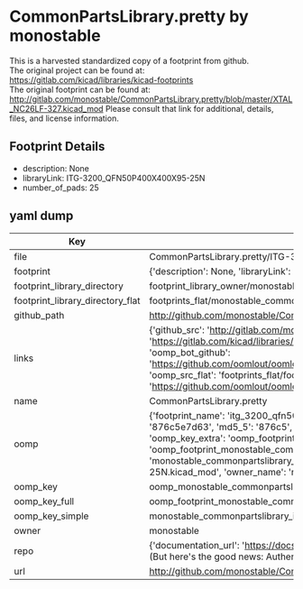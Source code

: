 # CommonPartsLibrary.pretty by monostable  
This is a harvested standardized copy of a footprint from github.  
The original project can be found at:  
https://gitlab.com/kicad/libraries/kicad-footprints  
The original footprint can be found at:
http://gitlab.com/monostable/CommonPartsLibrary.pretty/blob/master/XTAL_NC26LF-327.kicad_mod
Please consult that link for additional, details, files, and license information.  
## Footprint Details
* description: None  
* libraryLink: ITG-3200_QFN50P400X400X95-25N  
* number_of_pads: 25  
## yaml dump  
| Key | Value |  
| --- | --- |  
| file | CommonPartsLibrary.pretty/ITG-3200_QFN50P400X400X95-25N.kicad_mod |  
| footprint | {'description': None, 'libraryLink': 'ITG-3200_QFN50P400X400X95-25N', 'number_of_pads': 25} |  
| footprint_library_directory | footprint_library_owner/monostable_CommonPartsLibrary.pretty |  
| footprint_library_directory_flat | footprints_flat/monostable_commonpartslibrary_itg_3200_qfn50p400x400x95_25n/working |  
| github_path | http://github.com/monostable/CommonPartsLibrary.pretty/blob/master/ITG-3200_QFN50P400X400X95-25N.kicad_mod |  
| links | {'github_src': 'http://gitlab.com/monostable/CommonPartsLibrary.pretty/blob/master/XTAL_NC26LF-327.kicad_mod', 'github_src_repo': 'https://gitlab.com/kicad/libraries/kicad-footprints', 'oomp_bot': 'footprints/monostable_commonpartslibrary_itg_3200_qfn50p400x400x95_25n/working', 'oomp_bot_github': 'https://github.com/oomlout/oomlout_oomp_footprint_bot/tree/main/footprints/monostable_commonpartslibrary_itg_3200_qfn50p400x400x95_25n/working', 'oomp_src_flat': 'footprints_flat/footprints_flat/monostable_commonpartslibrary_itg_3200_qfn50p400x400x95_25n/working', 'oomp_src_flat_github': 'https://github.com/oomlout/oomlout_oomp_footprint_src/tree/main/footprints_flat/monostable_commonpartslibrary_itg_3200_qfn50p400x400x95_25n/working'} |  
| name | CommonPartsLibrary.pretty |  
| oomp | {'footprint_name': 'itg_3200_qfn50p400x400x95_25n', 'library_name': 'commonpartslibrary', 'md5': '876c5e7d632d9be0a4c26e93ebaa56f8', 'md5_10': '876c5e7d63', 'md5_5': '876c5', 'md5_6': '876c5e', 'oomp_key': 'oomp_monostable_commonpartslibrary_itg_3200_qfn50p400x400x95_25n', 'oomp_key_extra': 'oomp_footprint_monostable_commonpartslibrary_itg_3200_qfn50p400x400x95_25n', 'oomp_key_full': 'oomp_footprint_monostable_commonpartslibrary_itg_3200_qfn50p400x400x95_25n_876c5e', 'oomp_key_simple': 'monostable_commonpartslibrary_itg_3200_qfn50p400x400x95_25n', 'original_filename': 'CommonPartsLibrary.pretty/ITG-3200_QFN50P400X400X95-25N.kicad_mod', 'owner_name': 'monostable'} |  
| oomp_key | oomp_monostable_commonpartslibrary_itg_3200_qfn50p400x400x95_25n |  
| oomp_key_full | oomp_footprint_monostable_commonpartslibrary_itg_3200_qfn50p400x400x95_25n |  
| oomp_key_simple | monostable_commonpartslibrary_itg_3200_qfn50p400x400x95_25n |  
| owner | monostable |  
| repo | {'documentation_url': 'https://docs.github.com/rest/overview/resources-in-the-rest-api#rate-limiting', 'message': "API rate limit exceeded for 84.66.173.59. (But here's the good news: Authenticated requests get a higher rate limit. Check out the documentation for more details.)"} |  
| url | http://github.com/monostable/CommonPartsLibrary.pretty |  

